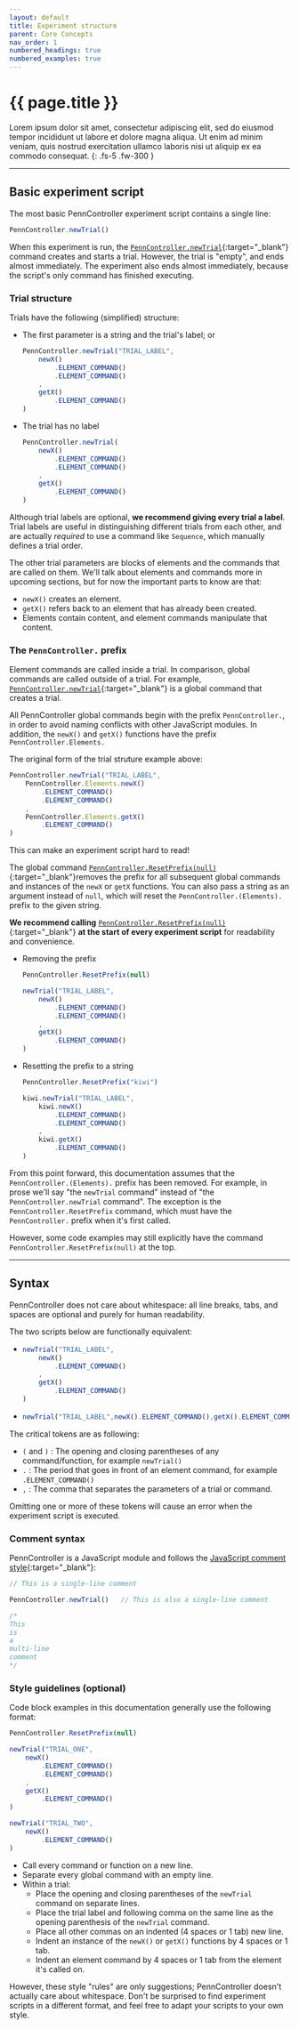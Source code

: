 ```yaml
---
layout: default
title: Experiment structure
parent: Core Concepts
nav_order: 1
numbered_headings: true
numbered_examples: true
---
```


# {{ page.title }}

Lorem ipsum dolor sit amet, consectetur adipiscing elit, sed do eiusmod tempor incididunt ut labore et dolore magna aliqua. Ut enim ad minim veniam, quis nostrud exercitation ullamco laboris nisi ut aliquip ex ea commodo consequat.
{: .fs-5 .fw-300 }

---

## Basic experiment script

The most basic PennController experiment script contains a single line:

```js
PennController.newTrial()
```

When this experiment is run, the [`PennController.newTrial`]({{site.baseurl}}/docs/global-commands/newtrial){:target="_blank"} command creates and starts a trial. However, the trial is "empty", and ends almost immediately. The experiment also ends almost immediately, because the script's only command has finished executing.

### Trial structure
Trials have the following (simplified) structure:

+ The first parameter is a string and the trial's label; or
    ```js
    PennController.newTrial("TRIAL_LABEL", 
        newX()
            .ELEMENT_COMMAND()
            .ELEMENT_COMMAND()
        ,
        getX()
            .ELEMENT_COMMAND()
    )
    ```
+ The trial has no label
    ```js
    PennController.newTrial(
        newX()
            .ELEMENT_COMMAND()
            .ELEMENT_COMMAND()
        ,
        getX()
            .ELEMENT_COMMAND()
    )
    ```

Although trial labels are optional, **we recommend giving every trial a label**. Trial labels are useful in distinguishing different trials from each other, and are actually *required* to use a command like `Sequence`, which manually defines a trial order. 

The other trial parameters are blocks of elements and the commands that are called on them. We'll talk about elements and commands more in upcoming sections, but for now the important parts to know are that:

+ `newX()` creates an element.
+ `getX()` refers back to an element that has already been created.
+ Elements contain content, and element commands manipulate that content.

### The `PennController.` prefix
Element commands are called inside a trial. In comparison, global commands are called outside of a trial. For example, [`PennController.newTrial`]({{site.baseurl}}/docs/global-commands/newtrial){:target="_blank"} is a global command that creates a trial.

All PennController global commands begin with the prefix `PennController.`, in order to avoid naming conflicts with other JavaScript modules. In addition, the `newX()` and `getX()` functions have the prefix `PennController.Elements.`

The original form of the trial struture example above:
```js
PennController.newTrial("TRIAL_LABEL", 
    PennController.Elements.newX()
        .ELEMENT_COMMAND()
        .ELEMENT_COMMAND()
    ,
    PennController.Elements.getX()
        .ELEMENT_COMMAND()
)
```

This can make an experiment script hard to read!

The global command [`PennController.ResetPrefix(null)`]({{site.baseurl}}/docs/global-commands/resetprefix){:target="_blank"}removes the prefix for all subsequent global commands and instances of the `newX` or `getX` functions. You can also pass a string as an argument instead of `null`, which will reset the `PennController.(Elements).` prefix to the given string. 

**We recommend calling** [`PennController.ResetPrefix(null)`]({{site.baseurl}}/docs/global-commands/resetprefix){:target="_blank"} **at the start of every experiment script** for readability and convenience. 

+ Removing the prefix
    ```js
    PennController.ResetPrefix(null)

    newTrial("TRIAL_LABEL", 
        newX()
            .ELEMENT_COMMAND()
            .ELEMENT_COMMAND()
        ,
        getX()
            .ELEMENT_COMMAND()
    )
    ```
+ Resetting the prefix to a string
    ```js
    PennController.ResetPrefix("kiwi")

    kiwi.newTrial("TRIAL_LABEL", 
        kiwi.newX()
            .ELEMENT_COMMAND()
            .ELEMENT_COMMAND()
        ,
        kiwi.getX()
            .ELEMENT_COMMAND()
    )
    ```

From this point forward, this documentation assumes that the `PennController.(Elements).` prefix has been removed. For example, in prose we'll say "the `newTrial` command" instead of "the `PennController.newTrial` command". The exception is the `PennController.ResetPrefix` command, which must have the `PennController.` prefix when it's first called.

However, some code examples may still explicitly have the command `PennController.ResetPrefix(null)` at the top.

---

## Syntax
PennController does not care about whitespace: all line breaks, tabs, and spaces are optional and purely for human readability. 

The two scripts below are functionally equivalent:
+ ```js
  newTrial("TRIAL_LABEL", 
      newX()
          .ELEMENT_COMMAND()
      ,
      getX()
          .ELEMENT_COMMAND()
  )
  ```
+ ```js
  newTrial("TRIAL_LABEL",newX().ELEMENT_COMMAND(),getX().ELEMENT_COMMAND())
  ```

The critical tokens are as following:
+ `(` and `)` : The opening and closing parentheses of any command/function, for example `newTrial()`
+ `.` : The period that goes in front of an element command, for example `.ELEMENT_COMMAND()`
+ `,` : The comma that separates the parameters of a trial or command.

Omitting one or more of these tokens will cause an error when the experiment script is executed. 

### Comment syntax
PennController is a JavaScript module and follows the [JavaScript comment style](https://www.w3schools.com/js/js_comments.asp){:target="_blank"}:

```js
// This is a single-line comment

PennController.newTrial()   // This is also a single-line comment

/*
This 
is
a
multi-line
comment
*/
```

### Style guidelines (optional)

Code block examples in this documentation generally use the following format:

```js
PennController.ResetPrefix(null)

newTrial("TRIAL_ONE", 
    newX()
        .ELEMENT_COMMAND()
        .ELEMENT_COMMAND()
    ,
    getX()
        .ELEMENT_COMMAND()
)

newTrial("TRIAL_TWO", 
    newX()
        .ELEMENT_COMMAND()
)
```

+ Call every command or function on a new line.
+ Separate every global command with an empty line.
+ Within a trial:
  + Place the opening and closing parentheses of the `newTrial` command on separate lines.
  + Place the trial label and following comma on the same line as the opening parenthesis of the `newTrial` command.
  + Place all other commas on an indented (4 spaces or 1 tab) new line.
  + Indent an instance of the `newX()` or `getX()` functions by 4 spaces or 1 tab.
  + Indent an element command by 4 spaces or 1 tab from the element it's called on.
 
However, these style "rules" are only suggestions; PennController doesn't actually care about whitespace. Don't be surprised to find experiment scripts in a different format, and feel free to adapt your scripts to your own style.
